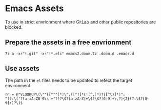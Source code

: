 # Emacs Assets

To use in strict envrionment where GitLab and other public repositories are blocked.

## Prepare the assets in a free envrionment

```
7z a -xr"!.git" -xr"!*.elc" emacs2.doom.7z .doom.d .emacs.d
```

## Use assets

The path in the `el` files needs to be updated to refect the target environment.


```
rn = @"VLOOKUP\(\""([^""]*)\",([^!]*(![^,]*)?|[^\)]*)";
^(?:\('?[a-zA-Z0-9\s]+'?!?\$?[a-zA-Z]+\$?\$?[0-9]+\,?){2}(?:\$?[0-9]+)?\)$
```




